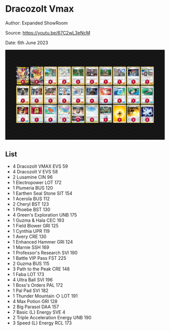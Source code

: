 # Dracozolt Vmax

Author: Expanded ShowRoom

Source: <https://youtu.be/67C2wL3eNcM>

Date: 6th June 2023

![decklist](../../images/SVI/Dracozolt%20Vmax/1-%20Dracozolt%20Vmax.png)

## List

* 4 Dracozolt VMAX EVS 59
* 4 Dracozolt V EVS 58
* 2 Lusamine CIN 96
* 1 Electropower LOT 172
* 1 Plumeria BUS 120
* 1 Earthen Seal Stone SIT 154
* 1 Acerola BUS 112
* 2 Cheryl BST 123
* 1 Phoebe BST 130
* 4 Green's Exploration UNB 175
* 1 Guzma & Hala CEC 193
* 1 Field Blower GRI 125
* 1 Cynthia UPR 119
* 1 Avery CRE 130
* 1 Enhanced Hammer GRI 124
* 1 Marnie SSH 169
* 1 Professor's Research SVI 190
* 1 Battle VIP Pass FST 225
* 2 Guzma BUS 115
* 3 Path to the Peak CRE 148
* 1 Faba LOT 173
* 4 Ultra Ball SVI 196
* 1 Boss's Orders PAL 172
* 1 Pal Pad SVI 182
* 1 Thunder Mountain ◇ LOT 191
* 4 Max Potion GRI 128
* 2 Big Parasol DAA 157
* 7 Basic {L} Energy SVE 4
* 2 Triple Acceleration Energy UNB 190
* 3 Speed {L} Energy RCL 173
